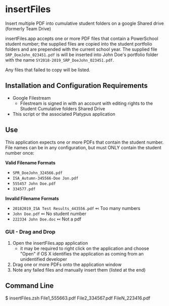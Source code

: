# insertFiles
Insert multiple PDF into cumulative student folders on a google Shared drive (formerly Team Drive)

insertFiles.app accepts one or more PDF files that contain a PowerSchool student number; the supplied files are copied into the student portfolio folders and are prepended with the current school year. The supplied file `SRP_DoeJohn_023451.pdf` is will be inserted into John Doe's portfolio folder with the name `SY2018-2019_SRP_DoeJohn_023451.pdf`.


Any files that failed to copy will be listed.

## Installation and Configuration Requirements
* Google Filestream
  * Filestream is signed in with an account with editing rights to the Student Cumulative folders Shared Drive
* This script or the associated Platypus application

## Use
This application expects one or more PDFs that contain the student number. File names can be in any configuration, but must ONLY contain the student number once:

**Valid Filename Formats**
* `SPR_DoeJohn_324566.pdf`
* `ISA_Autumn-345566-Doe Jon.pdf`
* `555457 John Doe.pdf`
* `334577.pdf`

**Invalid Filename Formats**
* `20182019_ISA Test Results_443556.pdf` ↢ Too many numbers
* `John Doe.pdf` ↢ No student number
* `222334 John Doe.doc` ↢ Not a pdf

### GUI - Drag and Drop
1. Open the insertFiles.app application 
    - it may be required to right click on the application and choose "Open" if OS X identifies the application as coming from an unidentified developer
2. Drag one or more PDFs onto the application window
3. Note any failed files and manually insert them (listed at the end)

## Command Line
$ insertFiles.zsh File1_555663.pdf File2_334567.pdf FileN_223416.pdf
